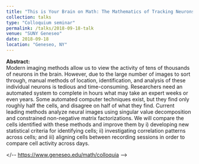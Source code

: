 ```yaml
---
title: "This is Your Brain on Math: The Mathematics of Tracking Neurons"
collection: talks
type: "Colloquium seminar"
permalink: /talks/2018-09-18-talk
venue: "SUNY Geneseo"
date: 2018-09-18
location: "Geneseo, NY"
---
```


<b>Abstract:</b> <br>
Modern imaging methods allow us to view the activity of tens of thousands of neurons in the brain. However, due to the large number of images to sort through, manual methods of location, identification, and analysis of these individual neurons is tedious and time-consuming. Researchers need an automated system to complete in hours what may take an expert weeks or even years. Some automated computer techniques exist, but they find only roughly half the cells, and disagree on half of what they find. Current leading methods analyze neural images using singular value decomposition and constrained non-negative matrix factorizations. We will compare the cells identified with these methods and improve them by i) developing new statistical criteria for identifying cells; ii) investigating correlation patterns across cells; and iii) aligning cells between recording sessions in order to compare cell activity across days. 

</-- https://www.geneseo.edu/math/colloquia -->
